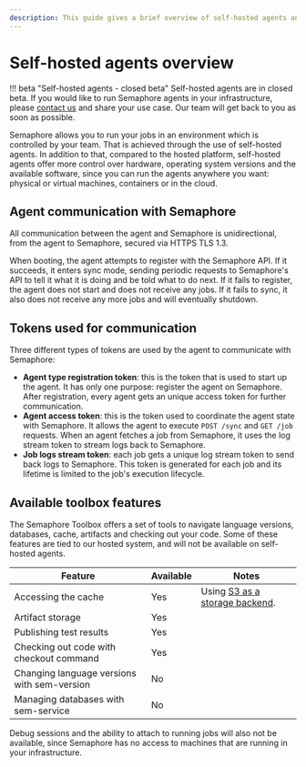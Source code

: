 ```yaml
---
description: This guide gives a brief overview of self-hosted agents and how they work.
---
```


# Self-hosted agents overview
!!! beta "Self-hosted agents - closed beta"
    Self-hosted agents are in closed beta. If you would like to run Semaphore agents in your infrastructure, please [contact us](https://semaphoreci.com/contact) and share your use case. Our team will get back to you as soon as possible.

Semaphore allows you to run your jobs in an environment which is controlled by your team. That is achieved through the use of self-hosted agents. In addition to that, compared to the hosted platform, self-hosted agents offer more control over hardware, operating system versions and the available software, since you can run the agents anywhere you want: physical or virtual machines, containers or in the cloud.

## Agent communication with Semaphore

All communication between the agent and Semaphore is unidirectional, from the agent to Semaphore, secured via HTTPS TLS 1.3.

When booting, the agent attempts to register with the Semaphore API. If it succeeds, it enters sync mode, sending periodic requests to Semaphore's API to tell it what it is doing and be told what to do next. If it fails to register, the agent does not start and does not receive any jobs. If it fails to sync, it also does not receive any more jobs and will eventually shutdown.

## Tokens used for communication

Three different types of tokens are used by the agent to communicate with Semaphore:

- **Agent type registration token**: this is the token that is used to start up the agent. It has only one purpose: register the agent on Semaphore. After registration, every agent gets an unique access token for further communication.
- **Agent access token**: this is the token used to coordinate the agent state with Semaphore. It allows the agent to execute `POST /sync` and `GET /job` requests. When an agent fetches a job from Semaphore, it uses the log stream token to stream logs back to Semaphore.
- **Job logs stream token**: each job gets a unique log stream token to send back logs to Semaphore. This token is generated for each job and its lifetime is limited to the job's execution lifecycle.

## Available toolbox features

The Semaphore Toolbox offers a set of tools to navigate language versions, databases, cache, artifacts and checking out your code. Some of these features are tied to our hosted system, and will not be available on self-hosted agents.

| Feature                                     | Available | Notes                                           |
|---------------------------------------------|-----------|-------------------------------------------------|
| Accessing the cache                         | Yes       | Using [S3 as a storage backend][cache with s3]. |
| Artifact storage                            | Yes       |                                                 |
| Publishing test results                     | Yes       |                                                 |
| Checking out code with checkout command     | Yes       |                                                 |
| Changing language versions with sem-version | No        |                                                 |
| Managing databases with sem-service         | No        |                                                 |

Debug sessions and the ability to attach to running jobs will also not be available, since Semaphore has no access to machines that are running in your infrastructure.

[cache with s3]: ./set-up-caching-on-aws-s3.md
